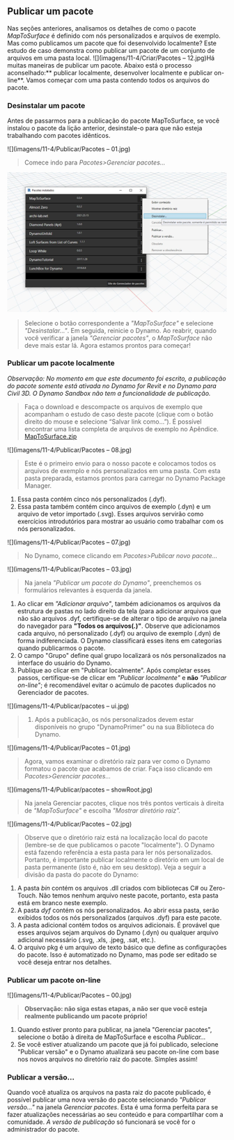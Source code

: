 ## Publicar um pacote

Nas seções anteriores, analisamos os detalhes de como o pacote *MapToSurface* é definido com nós personalizados e arquivos de exemplo.  Mas como publicamos um pacote que foi desenvolvido localmente?  Este estudo de caso demonstra como publicar um pacote de um conjunto de arquivos em uma pasta local.
![](imagens/11-4/Criar/Pacotes – 12.jpg)Há muitas maneiras de publicar um pacote. Abaixo está o processo aconselhado:** publicar localmente, desenvolver localmente e publicar on-line**. Vamos começar com uma pasta contendo todos os arquivos do pacote.

### Desinstalar um pacote
Antes de passarmos para a publicação do pacote MapToSurface, se você instalou o pacote da lição anterior, desinstale-o para que não esteja trabalhando com pacotes idênticos.

![](imagens/11-4/Publicar/Pacotes – 01.jpg)
> Comece indo para *Pacotes>Gerenciar pacotes...*

![](images/11-4/Publishing/uninstall.jpg)
> Selecione o botão correspondente a *"MapToSurface"* e selecione *"Desinstalar..."*. Em seguida, reinicie o Dynamo. Ao reabrir, quando você verificar a janela *"Gerenciar pacotes"*, o *MapToSurface* não deve mais estar lá. Agora estamos prontos para começar!

### Publicar um pacote localmente

*Observação: No momento em que este documento foi escrito, a publicação do pacote somente está ativada no Dynamo for Revit e no Dynamo para Civil 3D. O Dynamo Sandbox não tem a funcionalidade de publicação.*

> Faça o download e descompacte os arquivos de exemplo que acompanham o estudo de caso deste pacote (clique com o botão direito do mouse e selecione “Salvar link como...”). É possível encontrar uma lista completa de arquivos de exemplo no Apêndice. [MapToSurface.zip](datasets/11-4/MapToSurface.zip)

![](imagens/11-4/Publicar/Pacotes – 08.jpg)
> Este é o primeiro envio para o nosso pacote e colocamos todos os arquivos de exemplo e nós personalizados em uma pasta.  Com esta pasta preparada, estamos prontos para carregar no Dynamo Package Manager.
1. Essa pasta contém cinco nós personalizados (.dyf).
2. Essa pasta também contém cinco arquivos de exemplo (.dyn) e um arquivo de vetor importado (.svg). Esses arquivos servirão como exercícios introdutórios para mostrar ao usuário como trabalhar com os nós personalizados.

![](imagens/11-4/Publicar/Pacotes – 07.jpg)
> No Dynamo, comece clicando em *Pacotes>Publicar novo pacote...*

![](imagens/11-4/Publicar/Pacotes – 03.jpg)
> Na janela *"Publicar um pacote do Dynamo"*, preenchemos os formulários relevantes à esquerda da janela.
1. Ao clicar em *"Adicionar arquivo"*, também adicionamos os arquivos da estrutura de pastas no lado direito da tela (para adicionar arquivos que não são arquivos .dyf, certifique-se de alterar o tipo de arquivo na janela do navegador para **"Todos os arquivos(*.*)"**. Observe que adicionamos cada arquivo, nó personalizado (.dyf) ou arquivo de exemplo (.dyn) de forma indiferenciada. O Dynamo classificará esses itens em categorias quando publicarmos o pacote.
2. O campo "Grupo" define qual grupo localizará os nós personalizados na interface do usuário do Dynamo.
3. Publique ao clicar em "Publicar localmente". Após completar esses passos, certifique-se de clicar em *"Publicar localmente"* e **não** *"Publicar on-line"*; é recomendável evitar o acúmulo de pacotes duplicados no Gerenciador de pacotes.

![](imagens/11-4/Publicar/pacotes – ui.jpg)
> 1. Após a publicação, os nós personalizados devem estar disponíveis no grupo "DynamoPrimer" ou na sua Biblioteca do Dynamo.

![](imagens/11-4/Publicar/Pacotes – 01.jpg)
> Agora, vamos examinar o diretório raiz para ver como o Dynamo formatou o pacote que acabamos de criar. Faça isso clicando em *Pacotes>Gerenciar pacotes...*

![](imagens/11-4/Publicar/pacotes – showRoot.jpg)
> Na janela Gerenciar pacotes, clique nos três pontos verticais à direita de *"MapToSurface"* e escolha *"Mostrar diretório raiz".*

![](imagens/11-4/Publicar/Pacotes – 02.jpg)
> Observe que o diretório raiz está na localização local do pacote (lembre-se de que publicamos o pacote "localmente").  O Dynamo está fazendo referência a esta pasta para ler nós personalizados. Portanto, é importante publicar localmente o diretório em um local de pasta permanente (isto é, não em seu desktop). Veja a seguir a divisão da pasta do pacote do Dynamo:
1. A pasta *bin* contém os arquivos .dll criados com bibliotecas C# ou Zero-Touch.  Não temos nenhum arquivo neste pacote, portanto, esta pasta está em branco neste exemplo.
2. A pasta *dyf* contém os nós personalizados.  Ao abrir essa pasta, serão exibidos todos os nós personalizados (arquivos .dyf) para este pacote.
3. A pasta adicional contém todos os arquivos adicionais.  É provável que esses arquivos sejam arquivos do Dynamo (.dyn) ou qualquer arquivo adicional necessário (.svg, .xls, .jpeg, .sat, etc.).
4. O arquivo pkg é um arquivo de texto básico que define as configurações do pacote. Isso é automatizado no Dynamo, mas pode ser editado se você deseja entrar nos detalhes.

### Publicar um pacote on-line

![](imagens/11-4/Publicar/Pacotes – 00.jpg)
> **Observação: não siga estas etapas, a não ser que você esteja realmente publicando um pacote próprio!**
1. Quando estiver pronto para publicar, na janela "Gerenciar pacotes", selecione o botão à direita de MapToSurface e escolha *Publicar...*
2. Se você estiver atualizando um pacote que já foi publicado, selecione "Publicar versão" e o Dynamo atualizará seu pacote on-line com base nos novos arquivos no diretório raiz do pacote. Simples assim!

### Publicar a versão...
Quando você atualiza os arquivos na pasta raiz do pacote publicado, é possível publicar uma nova versão do pacote selecionando *"Publicar versão..."* na janela *Gerenciar pacotes*.  Esta é uma forma perfeita para se fazer atualizações necessárias ao seu conteúdo e para compartilhar com a comunidade.  *A versão de publicação* só funcionará se você for o administrador do pacote.
